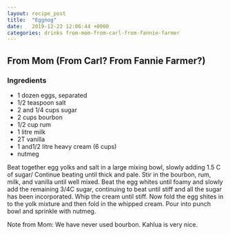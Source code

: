 ```yaml
---
layout: recipe_post
title:  "Eggnog"
date:   2019-12-22 12:06:44 +0000
categories: drinks from-mom-from-carl-from-fannie-farmer
---
```


## From Mom (From Carl? From Fannie Farmer?)
### Ingredients
* 1 dozen eggs, separated
* 1/2 teaspoon salt
* 2 and 1/4 cups sugar
* 2 cups bourbon
* 1/2 cup rum
* 1 litre milk
* 2T vanilla
* 1 and1/2 litre heavy cream  (6 cups)
* nutmeg

Beat together egg yolks and salt in a large mixing bowl, slowly adding 1.5 C of sugar/  Continue beating until thick and pale.  Stir in the bourbon, rum, milk, and vanilla until well mixed.  Beat the egg whites until foamy and slowly add the remaining 3/4C sugar, continuing to beat until stiff and all the sugar has been incorporated.  Whip the cream until stiff.  Now fold the egg shites in to the yolk mixture and then fold in the whipped cream.   Pour into punch bowl and sprinkle with nutmeg.



Note from Mom: We have never used bourbon.  Kahlua is very nice.

